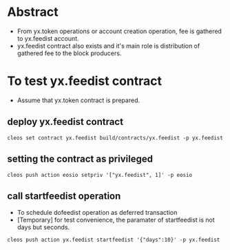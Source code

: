 # Abstract
* From yx.token operations or account creation operation, fee is gathered to yx.feedist account.
* yx.feedist contract also exists and it's main role is distribution of gathered fee to the block producers.

# To test yx.feedist contract
* Assume that yx.token contract is prepared.

## deploy yx.feedist contract
`cleos set contract yx.feedist build/contracts/yx.feedist -p yx.feedist`

## setting the contract as privileged
```
cleos push action eosio setpriv '["yx.feedist", 1]' -p eosio
```

## call startfeedist operation
* To schedule dofeedist operation as deferred transaction
* [Temporary] for test convenience, the paramater of startfeedist is not days but seconds.
```
cleos push action yx.feedist startfeedist '{"days":10}' -p yx.feedist
```